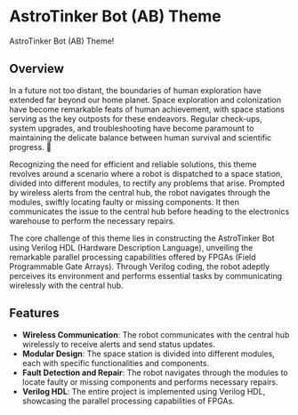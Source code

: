 # AstroTinker Bot (AB) Theme

AstroTinker Bot (AB) Theme!

## Overview

In a future not too distant, the boundaries of human exploration have extended far beyond our home planet. Space exploration and colonization have become remarkable feats of human achievement, with space stations serving as the key outposts for these endeavors. Regular check-ups, system upgrades, and troubleshooting have become paramount to maintaining the delicate balance between human survival and scientific progress. 🚀

Recognizing the need for efficient and reliable solutions, this theme revolves around a scenario where a robot is dispatched to a space station, divided into different modules, to rectify any problems that arise. Prompted by wireless alerts from the central hub, the robot navigates through the modules, swiftly locating faulty or missing components. It then communicates the issue to the central hub before heading to the electronics warehouse to perform the necessary repairs.

The core challenge of this theme lies in constructing the AstroTinker Bot using Verilog HDL (Hardware Description Language), unveiling the remarkable parallel processing capabilities offered by FPGAs (Field Programmable Gate Arrays). Through Verilog coding, the robot adeptly perceives its environment and performs essential tasks by communicating wirelessly with the central hub.

## Features

- **Wireless Communication**: The robot communicates with the central hub wirelessly to receive alerts and send status updates.
- **Modular Design**: The space station is divided into different modules, each with specific functionalities and components.
- **Fault Detection and Repair**: The robot navigates through the modules to locate faulty or missing components and performs necessary repairs.
- **Verilog HDL**: The entire project is implemented using Verilog HDL, showcasing the parallel processing capabilities of FPGAs.
